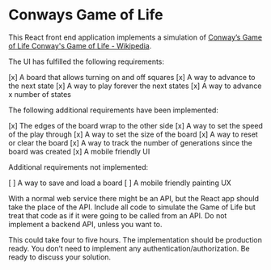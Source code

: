 # Conways Game of Life

This React front end application implements a simulation of [Conway’s Game of Life Conway's Game of Life - Wikipedia](https://en.wikipedia.org/wiki/Conway%27s_Game_of_Life).

The UI has fulfilled the following requirements: 

[x] A board that allows turning on and off squares 
[x] A way to advance to the next state 
[x] A way to play forever the next states 
[x] A way to advance x number of states 

The following additional requirements have been implemented:

[x] The edges of the board wrap to the other side
[x] A way to set the speed of the play through
[x] A way to set the size of the board
[x] A way to reset or clear the board
[x] A way to track the number of generations since the board was created
[x] A mobile friendly UI

Additional requirements not implemented:

[ ] A way to save and load a board
[ ] A mobile friendly painting UX

With a normal web service there might be an API, but the React app should take the place of the API. Include all code to simulate the Game of Life but treat that code as if it were going to be called from an API. Do not implement a backend API, unless you want to. 

This could take four to five hours. The implementation should be production ready. You don’t need to implement any authentication/authorization. Be ready to discuss your solution. 